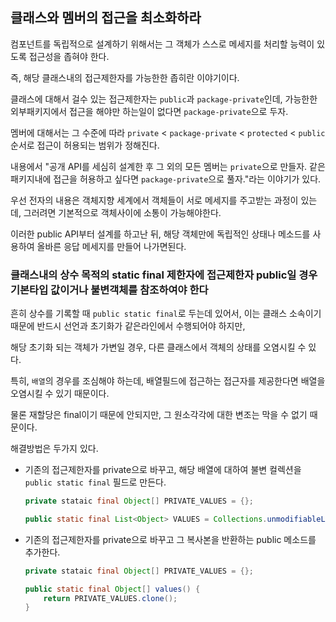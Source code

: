 ## 클래스와 멤버의 접근을 최소화하라

컴포넌트를 독립적으로 설계하기 위해서는 그 객체가 스스로 메세지를 처리할 능력이 있도록 접근성을 좁혀야 한다.

즉, 해당 클래스내의 접근제한자를 가능한한 좁히란 이야기이다.

클래스에 대해서 걸수 있는 접근제한자는 `public`과 `package-private`인데, 가능한한 외부패키지에서 접근을 해야만 하는일이 없다면 `package-private`으로 두자.

멤버에 대해서는 그 수준에 따라 `private` < `package-private` < `protected` < `public` 순서로 접근이 허용되는 범위가 정해진다.

내용에서 "공개 API를 세심히 설계한 후 그 외의 모든 멤버는 `private`으로 만들자. 같은 패키지내에 접근을 허용하고 싶다면 `package-private`으로 풀자."라는 이야기가 있다.

우선 전자의 내용은 객체지향 세계에서 객체들이 서로 메세지를 주고받는 과정이 있는데, 그러려면 기본적으로 객체사이에 소통이 가능해야한다.

이러한 public API부터 설계를 하고난 뒤, 해당 객체만에 독립적인 상태나 메소드를 사용하여 올바른 응답 메세지를 만들어 나가면된다.

### 클래스내의 상수 목적의 static final 제한자에 접근제한자 public일 경우 기본타입 값이거나 불변객체를 참조하여야 한다

흔히 상수를 기록할 때 `public static final`로 두는데 있어서, 이는 클래스 소속이기 때문에 반드시 선언과 초기화가 같은라인에서 수행되어야 하지만,

해당 초기화 되는 객체가 가변일 경우, 다른 클래스에서 객체의 상태를 오염시킬 수 있다.

특히, `배열`의 경우를 조심해야 하는데, 배열필드에 접근하는 접근자를 제공한다면 배열을 오염시킬 수 있기 때문이다.

물론 재할당은 final이기 때문에 안되지만, 그 원소각각에 대한 변조는 막을 수 없기 때문이다.

해결방법은 두가지 있다.

- 기존의 접근제한자를 private으로 바꾸고, 해당 배열에 대하여 불변 컬렉션을 `public static final` 필드로 만든다.

    ```java
    private stataic final Object[] PRIVATE_VALUES = {};

    public static final List<Object> VALUES = Collections.unmodifiableList(Arrays.asList(PRIVATE_VALUES));
    ```

- 기존의 접근제한자를 private으로 바꾸고 그 복사본을 반환하는 public 메소드를 추가한다.

    ```java
    private stataic final Object[] PRIVATE_VALUES = {};

    public static final Object[] values() {
        return PRIVATE_VALUES.clone();
    }
    ```



